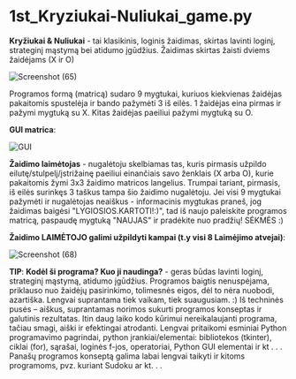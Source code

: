 # 1st_Kryziukai-Nuliukai_game.py

**Kryžiukai & Nuliukai** - tai klasikinis, loginis žaidimas, skirtas lavinti loginį, strateginį mąstymą bei atidumo įgūdžius.
Žaidimas skirtas žaisti dviems žaidėjams (X ir O)

![Screenshot (65)](https://user-images.githubusercontent.com/87667574/126394350-89c0fc4d-1776-48bd-9d68-2dfdd4fb84d2.png)

Programos formą (matricą) sudaro 9 mygtukai, kuriuos kiekvienas žaidėjas pakaitomis spustelėja ir bando pažymėti 3 iš eilės. 1 žaidėjas eina pirmas ir pažymi mygtuką su X. Kitas žaidėjas paeiliui pažymi mygtuką su O. 

**GUI matrica**:

![GUI](https://user-images.githubusercontent.com/87667574/126439571-98394ad3-a5a5-4444-8b61-66feac8b6376.jpg)


**Žaidimo laimėtojas** - nugalėtoju skelbiamas tas, kuris pirmasis užpildo eilutę/stulpelį/įstrižainę paeiliui einančiais savo ženklais (X arba O), kurie pakaitomis žymi 3x3 žaidimo matricos langelius. Trumpai tariant, pirmasis, iš eilės surinkęs 3 taškus tampa šio žaidimo nugalėtoju. Jei visi 9 mygtukai pažymėti ir nugalėtojas neaiškus - informacinis mygtukas praneš, jog žaidimas baigėsi "LYGIOSIOS.KARTOTI!:)", tad iš naujo paleiskite programos matricą, paspaudę mygtuką "NAUJAS" ir pradėkite nuo pradžių! SĖKMĖS :)  



**Žaidimo LAIMĖTOJO galimi užpildyti kampai (t.y visi  8 Laimėjimo atvejai)**:

![Screenshot (68)](https://user-images.githubusercontent.com/87667574/126394703-31cdee5c-fce5-401e-b269-261c0fb15d3d.png)

**TIP**:
**Kodėl ši programa? Kuo ji naudinga?**  -  geras būdas lavinti loginį, strateginį mąstymą, atidumo įgūdžius. Programos baigtis nenuspėjama, priklauso nuo  žaidėjų pasirinkimo, tolimesnės eigos, dėl to nėra nuobodi, azartiška. Lengvai suprantama tiek vaikam, tiek suaugusiam. :) Iš techninės pusės – aiškus, suprantamas norimos sukurti programos konseptas ir galutinis rezultatas.  Itin daug laiko kodo kūrimui nereikalaujanti programa, tačiau smagi, aiški ir efektingai atrodanti. Lengvai pritaikomi esminiai Python programavimo pagrindai, python įrankiai/elementai: bibliotekos (tkinter), ciklai (for), sąrašai, loginės f-jos, operatoriai, Python GUI elementai  ir kt . . . Panašų programos konseptą galima labai lengvai taikyti ir kitoms programoms, pvz. kuriant Sudoku ar kt. . . 

